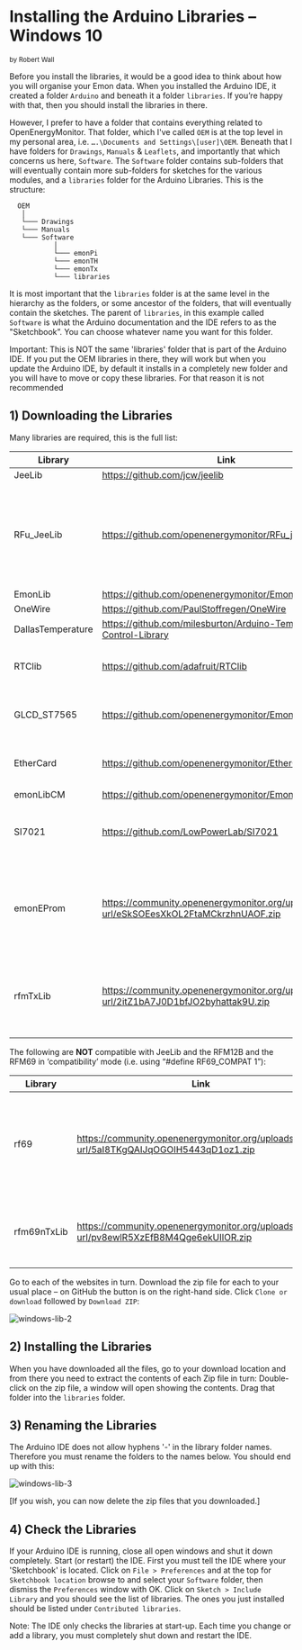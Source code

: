 # Installing the Arduino Libraries – Windows 10

<small>by Robert Wall</small>

Before you install the libraries, it would be a good idea to think about how you will organise your
Emon data. When you installed the Arduino IDE, it created a folder `Arduino` and beneath it a
folder `libraries`. If you’re happy with that, then you should install the libraries in there.

However, I prefer to have a folder that contains everything related to OpenEnergyMonitor. That
folder, which I've called `OEM` is at the top level in my personal area, i.e. `….\Documents and Settings\[user]\OEM`.
Beneath that I have folders for `Drawings`, `Manuals` & `Leaflets`, and
importantly that which concerns us here, `Software`. The `Software` folder contains sub-folders that
will eventually contain more sub-folders for sketches for the various modules, and a `libraries` folder
for the Arduino Libraries. This is the structure:

```
  OEM
   │
   └─── Drawings
   └─── Manuals
   └─── Software
           │
           └─── emonPi
           └─── emonTH
           └─── emonTx
           └─── libraries

```

It is most important that the `libraries` folder is at the same level in the hierarchy as the folders, or
some ancestor of the folders, that will eventually contain the sketches. The parent of `libraries`, in
this example called `Software` is what the Arduino documentation and the IDE refers to as the
"Sketchbook”. You can choose whatever name you want for this folder.

<div class="note">

<p>Important: This is NOT the same 'libraries' folder that is part of the Arduino IDE. If you put
the OEM libraries in there, they will work but when you update the Arduino IDE, by default it
installs in a completely new folder and you will have to move or copy these libraries. For that
reason it is not recommended</p>

</div>

## 1) Downloading the Libraries

Many libraries are required, this is the full list:

| Library            | Link                                                               | Notes |
|--------------------|--------------------------------------------------------------------|-------|
| JeeLib             | https://github.com/jcw/jeelib                                      |       |
| RFu_JeeLib         | https://github.com/openenergymonitor/RFu_jeelib                    | Only required for emonTx V3.2 and emonTH V1.4 using the RFu328 module.    |
| EmonLib            | https://github.com/openenergymonitor/EmonLib                       |       |
| OneWire            | https://github.com/PaulStoffregen/OneWire                          |       |
| DallasTemperature  | https://github.com/milesburton/Arduino-Temperature-Control-Library |       |
| RTClib             | https://github.com/adafruit/RTClib                                 | Only required for EmonGLCD   |
| GLCD_ST7565        | https://github.com/openenergymonitor/EmonGLCDlib                   | Only required for EmonGLCD   |
| EtherCard          | https://github.com/openenergymonitor/EtherCardOct2012              | Only required for NanodeRF   |
| emonLibCM          | https://github.com/openenergymonitor/EmonLibCM                     |       |
| SI7021             | https://github.com/LowPowerLab/SI7021                              | Only required for emonTH V2  |
| emonEProm          | https://community.openenergymonitor.org/uploads/short-url/eSkSOEesXkOL2FtaMCkrzhnUAOF.zip | Manages the EEPROM when saving config & energy values |
| rfmTxLib           | https://community.openenergymonitor.org/uploads/short-url/2itZ1bA7J0D1bfJO2byhattak9U.zip | Transmit-only - message format is compatible with JeeLib |

<div class="warning">

<p>The following are <strong>NOT</strong> compatible with JeeLib and the RFM12B and the RFM69 in ‘compatibility’ mode (i.e. using “#define RF69_COMPAT 1”):</p>

</div>

| Library            | Link                                                               | Notes |
|--------------------|--------------------------------------------------------------------|-------|
| rf69               | https://community.openenergymonitor.org/uploads/short-url/5aI8TKgQAIJqOGOIH5443qD1oz1.zip | RFM69 ‘Native’ format - does not check for a busy radio channel |
| rfm69nTxLib        | https://community.openenergymonitor.org/uploads/short-url/pv8ewlR5XzEfB8M4Qge6ekUIlOR.zip | RFM69 ‘Native’ format version of rfmTxLib |

Go to each of the websites in turn. Download the zip file for each to your usual place – on GitHub
the button is on the right-hand side. Click `Clone or download` followed by `Download ZIP`:

![windows-lib-2](files/windowslib2.png)

## 2) Installing the Libraries

When you have downloaded all the files, go to your download location and from there you need to
extract the contents of each Zip file in turn: Double-click on the zip file, a window will open
showing the contents. Drag that folder into the `libraries` folder.

## 3) Renaming the Libraries

The Arduino IDE does not allow hyphens '-' in the library folder names. Therefore you must rename
the folders to the names below. You should end up with this:

![windows-lib-3](files/windowslib3.png)

[If you wish, you can now delete the zip files that you downloaded.]

## 4) Check the Libraries

If your Arduino IDE is running, close all open windows and shut it down completely. Start (or
restart) the IDE. First you must tell the IDE where your 'Sketchbook' is located. Click on `File > Preferences`
and at the top for `Sketchbook location` browse to and select your `Software` folder,
then dismiss the `Preferences` window with OK. Click on `Sketch > Include Library` and you should
see the list of libraries. The ones you just installed should be listed under `Contributed libraries`.

<div class="note">

<p>Note: The IDE only checks the libraries at start-up. Each time you change or add a library, you
must completely shut down and restart the IDE.</p>

</div>
